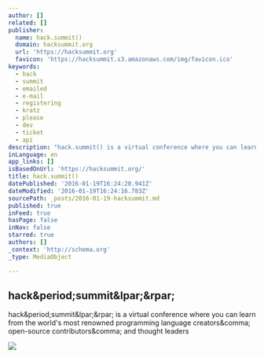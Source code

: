 ```yaml
---
author: []
related: []
publisher:
  name: hack.summit()
  domain: hacksummit.org
  url: 'https://hacksummit.org'
  favicon: 'https://hacksummit.s3.amazonaws.com/img/favicon.ico'
keywords:
  - hack
  - summit
  - emailed
  - e-mail
  - registering
  - kratz
  - please
  - dev
  - ticket
  - api
description: "hack.summit() is a virtual conference where you can learn from the world's most renowned programming language creators, open-source contributors, and thought leaders"
inLanguage: en
app_links: []
isBasedOnUrl: 'https://hacksummit.org/'
title: hack.summit()
datePublished: '2016-01-19T16:24:20.941Z'
dateModified: '2016-01-19T16:24:16.783Z'
sourcePath: _posts/2016-01-19-hacksummit.md
published: true
inFeed: true
hasPage: false
inNav: false
starred: true
authors: []
_context: 'http://schema.org'
_type: MediaObject

---
```

<article style=""><h1>hack&amp;period;summit&amp;lpar;&amp;rpar;</h1><p>hack&amp;period;summit&amp;lpar;&amp;rpar; is a virtual conference where you can learn from the world's most renowned programming language creators&amp;comma; open-source contributors&amp;comma; and thought leaders</p><img src="https://hacksummit.s3.amazonaws.com/img/fbshare2016-2.jpg" /></article>